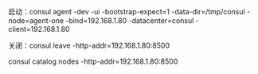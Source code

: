 启动：consul agent -dev -ui -bootstrap-expect=1 -data-dir=/tmp/consul -node=agent-one -bind=192.168.1.80 -datacenter=consul -client=192.168.1.80


关闭：consul leave -http-addr=192.168.1.80:8500

consul catalog nodes -http-addr=192.168.1.80:8500

